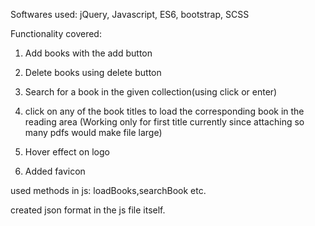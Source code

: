 
Softwares used: jQuery, Javascript, ES6, bootstrap, SCSS

Functionality covered:

1. Add books with the add button

2. Delete books using delete button

3. Search for a book in the given collection(using click or enter)

4. click on any of the book titles to load the corresponding book in the reading area (Working only for first title currently since attaching so many pdfs would make file large)

5. Hover effect on logo

6. Added favicon


used methods in js: loadBooks,searchBook etc.

created json format in the js file itself.
